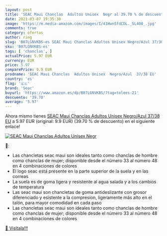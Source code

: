```yaml
---
layout: post
title: 'SEAC Maui Chanclas  Adultos Unisex  Negr al 39.70 % de descuento'
date: 2021-03-07 19:35:38
image: 'https://m.media-amazon.com/images/I/41HwnSfdCDL._SL400_.jpg'
comments: true
category: ofertas
author: ring
slug: 'B07LGNVKBS-es SEAC Maui Chanclas Adultos Unisex Negro/Azul 37/38 EU'
sku: 'B07LGNVKBS-es'
tags: [ 'chanclas', ]
actualPrice: 5.97 EUR
currency: EUR
price: 5.97
comparePrice: 9.9 EUR
prodname: 'SEAC Maui Chanclas  Adultos Unisex  Negro/Azul  37/38 EU'
country: 'es'
flag: '🇪🇸'
brand: 'Seac'
buyurl: 'https://www.amazon.es/dp/B07LGNVKBS/?tag=tolees-21'
descuento: '39.70'
average: '5.97'
---
```


Ahora mismo tienes [SEAC Maui Chanclas  Adultos Unisex  Negro/Azul  37/38 EU](https://www.amazon.es/dp/B07LGNVKBS/?tag=tolees-21) a 5.97 EUR (original: 9.9 EUR) (39.70 %  de descuento) en el siguiente enlace!

[![SEAC Maui Chanclas  Adultos Unisex  Negr](https://m.media-amazon.com/images/I/41HwnSfdCDL._SL400_.jpg)](https://www.amazon.es/dp/B07LGNVKBS/?tag=tolees-21)

🔎:

- Las chancletas seac maui son ideales tanto como chanclas de hombre como chanclas de mujer; disponible desde el número 33 al número 48 en 4 combinaciones de colores
- El logo seac está presente en la parte superior de la suela y en las correas
- La suela es de goma ligera y resistente al agua salada y a los cambios de temperatura
- Las seac maui son chancletas de goma antideslizante con grosor diferenciado y esistente a la compresion, ligeramente más alto en el talón, para mayor comodidad en cada paso
- Las chancletas seac maui son ideales tanto como chanclas de hombre como chanclas de mujer; disponible desde el número 33 al número 48 en 4 combinaciones de colores

[🛒 Visítala!!!](https://www.amazon.es/dp/B07LGNVKBS/?tag=tolees-21)
